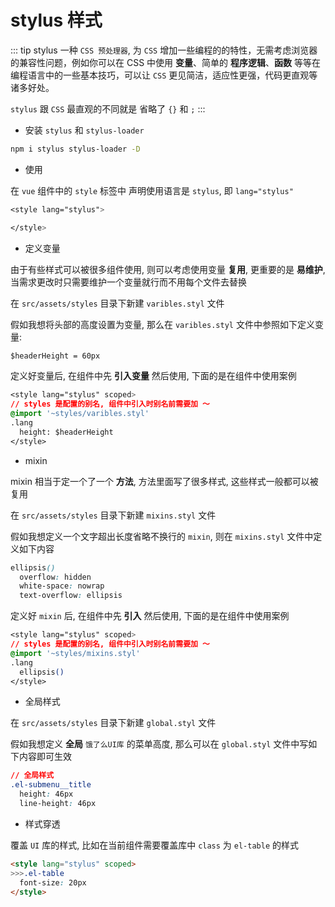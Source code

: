 # stylus 样式

::: tip stylus
一种 `CSS 预处理器`, 为 `CSS` 增加一些编程的的特性，无需考虑浏览器的兼容性问题，例如你可以在 CSS 中使用 **变量**、简单的 **程序逻辑**、**函数** 等等在编程语言中的一些基本技巧，可以让 `CSS` 更见简洁，适应性更强，代码更直观等诸多好处。

`stylus` 跟 `CSS` 最直观的不同就是 省略了 `{}` 和 `;`
:::

- 安装 `stylus` 和 `stylus-loader`

```bash
npm i stylus stylus-loader -D
```

- 使用

在 `vue` 组件中的 `style` 标签中 声明使用语言是 `stylus`, 即 `lang="stylus"`

```css
<style lang="stylus">

</style>
```

- 定义变量

由于有些样式可以被很多组件使用, 则可以考虑使用变量 **复用**, 更重要的是 **易维护**, 当需求更改时只需要维护一个变量就行而不用每个文件去替换

在 `src/assets/styles` 目录下新建 `varibles.styl` 文件

假如我想将头部的高度设置为变量, 那么在 `varibles.styl` 文件中参照如下定义变量:

```css
$headerHeight = 60px
```

定义好变量后, 在组件中先 **引入变量** 然后使用, 下面的是在组件中使用案例

```css {3,5}
<style lang="stylus" scoped>
// styles 是配置的别名, 组件中引入时别名前需要加 ～
@import '~styles/varibles.styl'
.lang
  height: $headerHeight
</style>
```

- mixin

mixin 相当于定一个了一个 **方法**, 方法里面写了很多样式, 这些样式一般都可以被复用

在 `src/assets/styles` 目录下新建 `mixins.styl` 文件

假如我想定义一个文字超出长度省略不换行的 `mixin`, 则在 `mixins.styl` 文件中定义如下内容

```css
ellipsis()
  overflow: hidden
  white-space: nowrap
  text-overflow: ellipsis
```

定义好 `mixin` 后, 在组件中先 **引入** 然后使用, 下面的是在组件中使用案例

```css {3,5}
<style lang="stylus" scoped>
// styles 是配置的别名, 组件中引入时别名前需要加 ～
@import '~styles/mixins.styl'
.lang
  ellipsis()
</style>
```

- 全局样式

在 `src/assets/styles` 目录下新建 `global.styl` 文件

假如我想定义 **全局** `饿了么UI库` 的菜单高度, 那么可以在 `global.styl` 文件中写如下内容即可生效

```css
// 全局样式
.el-submenu__title
  height: 46px
  line-height: 46px
```

- 样式穿透

覆盖 `UI` 库的样式, 比如在当前组件需要覆盖库中 `class` 为 `el-table` 的样式

```html {2}
<style lang="stylus" scoped>
>>>.el-table
  font-size: 20px
</style>
```